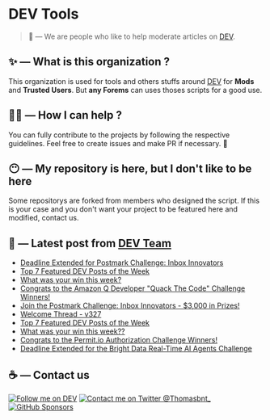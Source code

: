 # DEV Tools

> 🔧 — We are people who like to help moderate articles on [DEV](https://dev.to).

## ✨ — What is this organization ?

This organization is used for tools and others stuffs around [DEV](https://dev.to) for **Mods** and **Trusted Users**. But __any Forems__ can uses thoses scripts for a good use.


## 💪🏼 — How I can help ?

You can fully contribute to the projects by following the respective guidelines. Feel free to create issues and make PR if necessary. 🎉

## 😶 — My repository is here, but I don't like to be here

Some repositorys are forked from members who designed the script. If this is your case and you don't want your project to be featured here and modified, contact us.

## 📝 — Latest post from [DEV Team](https://dev.to/devteam)

<!-- BLOG-POST-LIST:START -->
- [Deadline Extended for Postmark Challenge: Inbox Innovators](https://dev.to/devteam/deadline-extended-for-postmark-challenge-inbox-innovators-g5n)
- [Top 7 Featured DEV Posts of the Week](https://dev.to/devteam/top-7-featured-dev-posts-of-the-week-34ab)
- [What was your win this week?](https://dev.to/devteam/what-was-your-win-this-week-49de)
- [Congrats to the Amazon Q Developer &quot;Quack The Code&quot; Challenge Winners!](https://dev.to/devteam/congrats-to-the-amazon-q-developer-quack-the-code-challenge-winners-2jn7)
- [Join the Postmark Challenge: Inbox Innovators - $3,000 in Prizes!](https://dev.to/devteam/join-the-postmark-challenge-inbox-innovators-3000-in-prizes-497l)
- [Welcome Thread - v327](https://dev.to/devteam/welcome-thread-v327-479o)
- [Top 7 Featured DEV Posts of the Week](https://dev.to/devteam/top-7-featured-dev-posts-of-the-week-3hpe)
- [What was your win this week??](https://dev.to/devteam/what-was-your-win-this-week-aca)
- [Congrats to the Permit.io Authorization Challenge Winners!](https://dev.to/devteam/congrats-to-the-permitio-authorization-challenge-winners-35f)
- [Deadline Extended for the Bright Data Real-Time AI Agents Challenge](https://dev.to/devteam/deadline-extended-for-bright-data-real-time-ai-agents-challenge-p1n)
<!-- BLOG-POST-LIST:END -->


## ☕ — Contact us

[![Follow me on DEV](https://img.shields.io/badge/dev.to-%2308090A.svg?&style=for-the-badge&logo=dev.to&logoColor=white&alt=devto)](https://dev.to/thomasbnt)
[![Contact me on Twitter @Thomasbnt_](https://img.shields.io/badge/Contact%20me%20on%20Twitter-%231DA1F2.svg?&style=for-the-badge&logo=twitter&logoColor=white&alt=twitter)](https://twitter.com/messages/1142357270-1142357270?text=Hello,%20I%20contact%20you%20from%20devtotools%20&recipient_id=1142357270) [![GitHub Sponsors](https://img.shields.io/badge/Sponsor%20me-%23EA54AE.svg?&style=for-the-badge&logo=github-sponsors&logoColor=white)](https://github.com/sponsors/thomasbnt)


